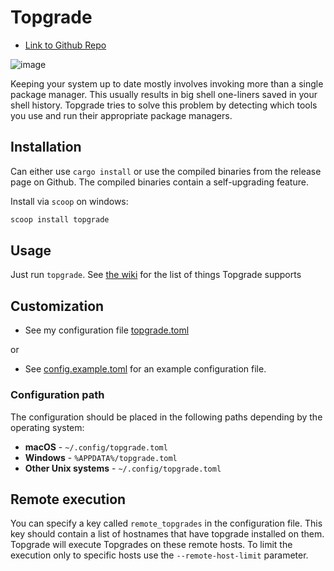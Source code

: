 # Topgrade

- [Link to Github Repo](https://github.com/r-darwish/topgrade)

![image](https://user-images.githubusercontent.com/32652297/116499420-1cf18980-a87a-11eb-818c-97676e745e41.png)

Keeping your system up to date mostly involves invoking more than a single package manager. This
usually results in big shell one-liners saved in your shell history. Topgrade tries to solve this
problem by detecting which tools you use and run their appropriate package managers.

## Installation

Can either use `cargo install` or use the compiled binaries from the release
page on Github. The compiled binaries contain a self-upgrading feature.

Install via `scoop` on windows:

```powershell
scoop install topgrade
```

## Usage

Just run `topgrade`. See [the wiki](https://github.com/r-darwish/topgrade/wiki/Step-list) for the list of things Topgrade supports

## Customization

- See my configuration file [topgrade.toml](./topgrade.toml)

or

- See [config.example.toml](./config.example.toml) for an example configuration file.

### Configuration path

The configuration should be placed in the following paths depending by the operating system:

- **macOS** - `~/.config/topgrade.toml`
- **Windows** - `%APPDATA%/topgrade.toml`
- **Other Unix systems** - `~/.config/topgrade.toml`

## Remote execution

You can specify a key called `remote_topgrades` in the configuration file. This key should contain a
list of hostnames that have topgrade installed on them. Topgrade will execute Topgrades on these
remote hosts. To limit the execution only to specific hosts use the `--remote-host-limit` parameter.
